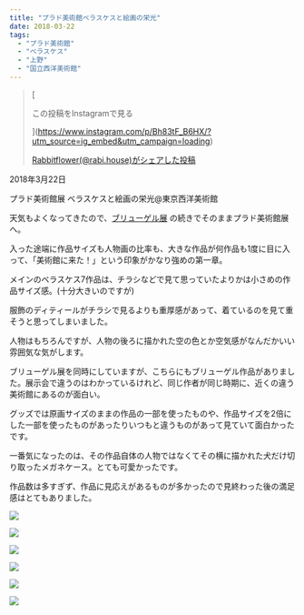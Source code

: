 ```yaml
---
title: "プラド美術館ベラスケスと絵画の栄光"
date: 2018-03-22
tags: 
  - "プラド美術館"
  - "ベラスケス"
  - "上野"
  - "国立西洋美術館"
---
```


> [
> 
> この投稿をInstagramで見る
> 
> ](https://www.instagram.com/p/Bh83tF_B6HX/?utm_source=ig_embed&utm_campaign=loading)
> 
> [Rabbitflower(@rabi.house)がシェアした投稿](https://www.instagram.com/p/Bh83tF_B6HX/?utm_source=ig_embed&utm_campaign=loading)

<script async src="//www.instagram.com/embed.js"></script>

2018年3月22日

プラド美術館展 ベラスケスと絵画の栄光@東京西洋美術館

天気もよくなってきたので、[ブリューゲル展](https://ameblo.jp/peridotgarnet/entry-12362354722.html) の続きでそのままプラド美術館展へ。

入った途端に作品サイズも人物画の比率も、大きな作品が何作品も1度に目に入って、「美術館に来た！」という印象がかなり強めの第一章。

メインのベラスケス7作品は、チラシなどで見て思っていたよりかは小さめの作品サイズ感。(十分大きいのですが)

服飾のディティールがチラシで見るよりも重厚感があって、着ているのを見て重そうと思ってしまいました。

人物はもちろんですが、人物の後ろに描かれた空の色とか空気感がなんだかいい雰囲気な気がします。

ブリューゲル展を同時にしていますが、こちらにもブリューゲル作品がありました。展示会で違うのはわかっているけれど、同じ作者が同じ時期に、近くの違う美術館にあるのが面白い。

グッズでは原画サイズのままの作品の一部を使ったものや、作品サイズを2倍にした一部を使ったものがあったりいつもと違うものがあって見ていて面白かったです。

一番気になったのは、その作品自体の人物ではなくてその横に描かれた犬だけ切り取ったメガネケース。とても可愛かったです。

作品数は多すぎず、作品に見応えがあるものが多かったので見終わった後の満足感はとてもありました。

![](images/image-143.jpg)

![](images/image-144.jpg)

![](images/image-145.jpg)

![](images/image-146.jpg)

![](images/image-147.jpg)

![](images/image-148.jpg)
